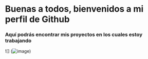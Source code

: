 # Buenas a todos, bienvenidos a mi perfil de Github

### Aquí podrás encontrar mis proyectos en los cuales estoy trabajando 

![] (![image](https://user-images.githubusercontent.com/85418369/158719504-a96667eb-71e0-41a1-ad3a-dd0b753af49e.png))
